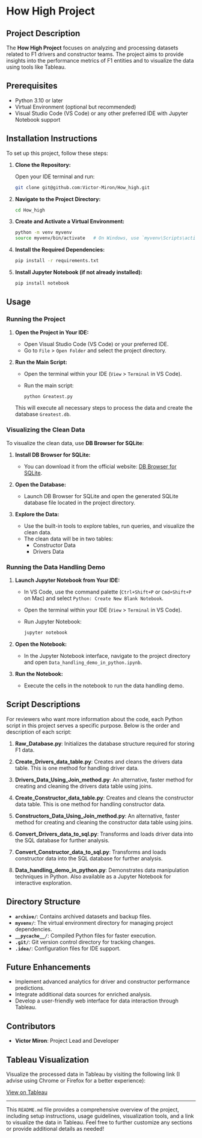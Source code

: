 
# How High Project

## Project Description

The **How High Project** focuses on analyzing and processing datasets related to F1 drivers and constructor teams. The project aims to provide insights into the performance metrics of F1 entities and to visualize the data using tools like Tableau.

## Prerequisites

- Python 3.10 or later
- Virtual Environment (optional but recommended)
- Visual Studio Code (VS Code) or any other preferred IDE with Jupyter Notebook support

## Installation Instructions

To set up this project, follow these steps:

1. **Clone the Repository:**

   Open your IDE terminal and run:

   ```sh
   git clone git@github.com:Victor-Miron/How_high.git
   ```

2. **Navigate to the Project Directory:**

   ```sh
   cd How_high
   ```

3. **Create and Activate a Virtual Environment:**

   ```sh
   python -m venv myvenv
   source myvenv/bin/activate   # On Windows, use `myvenv\Scripts\activate`
   ```

4. **Install the Required Dependencies:**

   ```sh
   pip install -r requirements.txt
   ```

5. **Install Jupyter Notebook (if not already installed):**

   ```sh
   pip install notebook
   ```

## Usage

### Running the Project

1. **Open the Project in Your IDE:**

   - Open Visual Studio Code (VS Code) or your preferred IDE.
   - Go to `File` > `Open Folder` and select the project directory.

2. **Run the Main Script:**

   - Open the terminal within your IDE (`View` > `Terminal` in VS Code).
   - Run the main script:

     ```sh
     python Greatest.py
     ```

   This will execute all necessary steps to process the data and create the database `Greatest.db`.

### Visualizing the Clean Data

To visualize the clean data, use **DB Browser for SQLite**:

1. **Install DB Browser for SQLite:**
   - You can download it from the official website: [DB Browser for SQLite](https://sqlitebrowser.org/).

2. **Open the Database:**
   - Launch DB Browser for SQLite and open the generated SQLite database file located in the project directory.

3. **Explore the Data:**
   - Use the built-in tools to explore tables, run queries, and visualize the clean data.
   - The clean data will be in two tables:
     - Constructor Data
     - Drivers Data

### Running the Data Handling Demo

1. **Launch Jupyter Notebook from Your IDE:**

   - In VS Code, use the command palette (`Ctrl+Shift+P` or `Cmd+Shift+P` on Mac) and select `Python: Create New Blank Notebook`.
   - Open the terminal within your IDE (`View` > `Terminal` in VS Code).
   - Run Jupyter Notebook:

     ```sh
     jupyter notebook
     ```

2. **Open the Notebook:**

   - In the Jupyter Notebook interface, navigate to the project directory and open `Data_handling_demo_in_python.ipynb`.

3. **Run the Notebook:**

   - Execute the cells in the notebook to run the data handling demo.

## Script Descriptions

For reviewers who want more information about the code, each Python script in this project serves a specific purpose. Below is the order and description of each script:

1. **Raw_Database.py**: Initializes the database structure required for storing F1 data.

2. **Create_Drivers_data_table.py**: Creates and cleans the drivers data table. This is one method for handling driver data.

3. **Drivers_Data_Using_Join_method.py**: An alternative, faster method for creating and cleaning the drivers data table using joins.

4. **Create_Constructor_data_table.py**: Creates and cleans the constructor data table. This is one method for handling constructor data.

5. **Constructors_Data_Using_Join_method.py**: An alternative, faster method for creating and cleaning the constructor data table using joins.

6. **Convert_Drivers_data_to_sql.py**: Transforms and loads driver data into the SQL database for further analysis.

7. **Convert_Constructor_data_to_sql.py**: Transforms and loads constructor data into the SQL database for further analysis.

8. **Data_handling_demo_in_python.py**: Demonstrates data manipulation techniques in Python. Also available as a Jupyter Notebook for interactive exploration.

## Directory Structure

- **`archive/`**: Contains archived datasets and backup files.
- **`myvenv/`**: The virtual environment directory for managing project dependencies.
- **`__pycache__/`**: Compiled Python files for faster execution.
- **`.git/`**: Git version control directory for tracking changes.
- **`.idea/`**: Configuration files for IDE support.

## Future Enhancements

- Implement advanced analytics for driver and constructor performance predictions.
- Integrate additional data sources for enriched analysis.
- Develop a user-friendly web interface for data interaction through Tableau.

## Contributors

- **Victor Miron**: Project Lead and Developer

## Tableau Visualization

Visualize the processed data in Tableau by visiting the following link (I advise using Chrome or Firefox for a better experience):

[View on Tableau](https://public.tableau.com/app/profile/victor.miron/viz/HowHigh/Story1?publish=yes)

---

This `README.md` file provides a comprehensive overview of the project, including setup instructions, usage guidelines, visualization tools, and a link to visualize the data in Tableau. Feel free to further customize any sections or provide additional details as needed!
